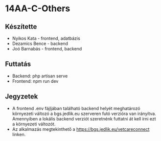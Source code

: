 # 14AA-C-Others

## Készítette
- Nyikos Kata - frontend, adatbázis
- Dezamics Bence - backend
- Joó Barnabás - frontend, backend

## Futtatás
- Backend: php artisan serve
- Frontend: npm run dev

## Jegyzetek
- A frontend .env fájljában található backend helyét meghatározó környezeti változó a bgs.jedlik.eu szerveren futó verzióra van irányítva. Amennyiben a lokális backend verziót szeretnénk futtatni át kell írni ezt a környezeti változót.
- Az alkalmazás megtekinthető a https://bgs.jedlik.eu/vetcareconnect linken.
